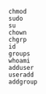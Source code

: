     chmod
    sudo
    su
    chown
    chgrp
    id
    groups
    whoami
    adduser
    useradd
    addgroup
